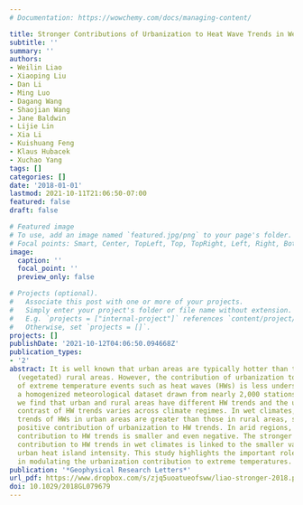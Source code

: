 ```yaml
---
# Documentation: https://wowchemy.com/docs/managing-content/

title: Stronger Contributions of Urbanization to Heat Wave Trends in Wet Climates
subtitle: ''
summary: ''
authors:
- Weilin Liao
- Xiaoping Liu
- Dan Li
- Ming Luo
- Dagang Wang
- Shaojian Wang
- Jane Baldwin
- Lijie Lin
- Xia Li
- Kuishuang Feng
- Klaus Hubacek
- Xuchao Yang
tags: []
categories: []
date: '2018-01-01'
lastmod: 2021-10-11T21:06:50-07:00
featured: false
draft: false

# Featured image
# To use, add an image named `featured.jpg/png` to your page's folder.
# Focal points: Smart, Center, TopLeft, Top, TopRight, Left, Right, BottomLeft, Bottom, BottomRight.
image:
  caption: ''
  focal_point: ''
  preview_only: false

# Projects (optional).
#   Associate this post with one or more of your projects.
#   Simply enter your project's folder or file name without extension.
#   E.g. `projects = ["internal-project"]` references `content/project/deep-learning/index.md`.
#   Otherwise, set `projects = []`.
projects: []
publishDate: '2021-10-12T04:06:50.094668Z'
publication_types:
- '2'
abstract: It is well known that urban areas are typically hotter than the surrounding
  (vegetated) rural areas. However, the contribution of urbanization to the trends
  of extreme temperature events such as heat waves (HWs) is less understood. Using
  a homogenized meteorological dataset drawn from nearly 2,000 stations in China,
  we find that urban and rural areas have different HW trends and the urban-rural
  contrast of HW trends varies across climate regimes. In wet climates, the increasing
  trends of HWs in urban areas are greater than those in rural areas, suggesting a
  positive contribution of urbanization to HW trends. In arid regions, the urbanization
  contribution to HW trends is smaller and even negative. The stronger urbanization
  contribution to HW trends in wet climates is linked to the smaller variability of
  urban heat island intensity. This study highlights the important role of local hydroclimate
  in modulating the urbanization contribution to extreme temperatures.
publication: '*Geophysical Research Letters*'
url_pdf: https://www.dropbox.com/s/zjq5uoatueofsww/liao-stronger-2018.pdf?dl=0
doi: 10.1029/2018GL079679
---
```

